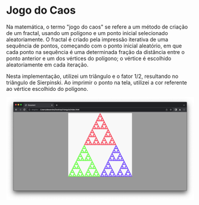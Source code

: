 # Jogo do Caos

Na matemática, o termo "jogo do caos" se refere a um método de criação de um fractal, usando um polígono e um ponto inicial selecionado aleatoriamente. O fractal é criado pela impressão iterativa de uma sequência de pontos, começando com o ponto inicial aleatório, em que cada ponto na sequência é uma determinada fração da distância entre o ponto anterior e um dos vértices do polígono; o vértice é escolhido aleatoriamente em cada iteração.

Nesta implementação, utilizei um triângulo e o fator 1/2, resultando no triângulo de Sierpinski. Ao imprimir o ponto na tela, utilizei a cor referente ao vértice escolhido do polígono.

![alt text](https://github.com/viniciush4/jogo-do-caos/blob/main/print.png?raw=true)
